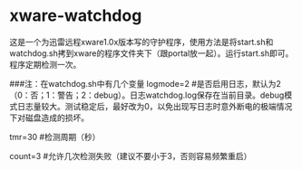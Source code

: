 # xware-watchdog
这是一个为迅雷远程xware1.0x版本写的守护程序，使用方法是将start.sh和watchdog.sh拷到xware的程序文件夹下（跟portal放一起）。运行start.sh即可。程序定期检测一次。

###注：在watchdog.sh中有几个变量
logmode=2 #是否启用日志，默认为2（0：否；1：警告；2：debug）。日志watchdog.log保存在当前目录。debug模式日志量较大。测试稳定后，最好改为0，以免出现写日志时意外断电的极端情况下对磁盘造成的损坏。

tmr=30 #检测周期（秒）

count=3 #允许几次检测失败（建议不要小于3，否则容易频繁重启）
